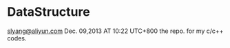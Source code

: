 DataStructure
=============
slyang@aliyun.com Dec. 09,2013 AT 10:22 UTC+800
the repo. for my c/c++ codes.


